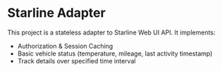 # Starline Adapter

This project is a stateless adapter to Starline Web UI API. It implements:
* Authorization & Session Caching
* Basic vehicle status (temperature, mileage, last activity timestamp)
* Track details over specified time interval